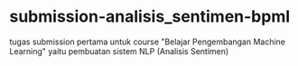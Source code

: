 # submission-analisis_sentimen-bpml
tugas submission pertama untuk course "Belajar Pengembangan Machine Learning" yaitu pembuatan sistem NLP (Analisis Sentimen)
